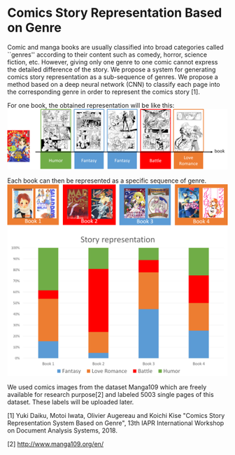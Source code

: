 # Comics Story Representation Based on Genre

Comic and manga books are usually classified into broad categories called ``genres'' according to their content such as comedy, horror, science fiction, etc. However, giving only one genre to one comic cannot express the detailed difference of the story. We propose a system for generating comics story representation as a sub-sequence of genres. We propose a method based on a deep neural network (CNN) to classify each page into the corresponding genre in order to represent the comics story [1].

For one book, the obtained representation will be like this:
![Representation of the story for one book](Story.png)

Each book can then be represented as a specific sequence of genre. 
![Comparing the story for different books](Story2.png)

We used comics images from the dataset Manga109 which are freely available for research purpose[2] and labeled 5003 single pages of this dataset. These labels will be uploaded later.


[1] Yuki Daiku, Motoi Iwata, Olivier Augereau and Koichi Kise "Comics Story Representation System Based on Genre", 13th IAPR International Workshop on Document Analysis Systems, 2018.

[2] http://www.manga109.org/en/
